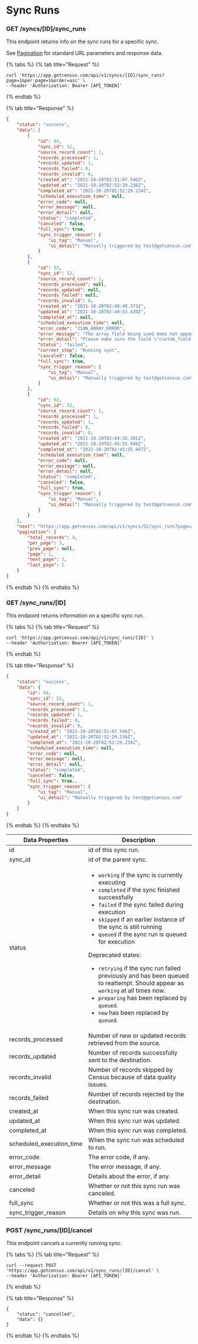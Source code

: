 # Sync Runs

### GET /syncs/\[ID]/sync\_runs

This endpoint returns info on the sync runs for a specific sync.

See [Pagination](./#pagination) for standard URL parameters and response data.

{% tabs %}
{% tab title="Request" %}
```
curl 'https://app.getcensus.com/api/v1/syncs/[ID]/sync_runs?page=1&per_page=1&order=asc' \
--header 'Authorization: Bearer [API_TOKEN]'
```
{% endtab %}

{% tab title="Response" %}
```json
{
    "status": "success",
    "data": [
        {
            "id": 94,
            "sync_id": 52,
            "source_record_count": 1,
            "records_processed": 1,
            "records_updated": 1,
            "records_failed": 0,
            "records_invalid": 0,
            "created_at": "2021-10-20T02:51:07.546Z",
            "updated_at": "2021-10-20T02:52:29.236Z",
            "completed_at": "2021-10-20T02:52:29.234Z",
            "scheduled_execution_time": null,
            "error_code": null,
            "error_message": null,
            "error_detail": null,
            "status": "completed",
            "canceled": false,
            "full_sync": true,
            "sync_trigger_reason": {
                "ui_tag": "Manual",
                "ui_detail": "Manually triggered by test@getcensus.com"
            }
        },
        {
            "id": 93,
            "sync_id": 52,
            "source_record_count": 1,
            "records_processed": null,
            "records_updated": null,
            "records_failed": null,
            "records_invalid": 0,
            "created_at": "2021-10-20T02:48:40.373Z",
            "updated_at": "2021-10-20T02:49:53.430Z",
            "completed_at": null,
            "scheduled_execution_time": null,
            "error_code": "JSON_ARRAY_ERROR",
            "error_message": "The array field being used does not appear to be valid JSON: Please make sure the field \"custom_field:Users\" with value \"jim\" is formatted as a JSON Array. Don't hesitate to reach out to the Census Support Team if you need help with this.",
            "error_detail": "Please make sure the field \"custom_field:Users\" with value \"jim\" is formatted as a JSON Array. Don't hesitate to reach out to the Census Support Team if you need help with this.",
            "status": "failed",
            "current_step": "Running sync",
            "canceled": false,
            "full_sync": true,
            "sync_trigger_reason": {
                "ui_tag": "Manual",
                "ui_detail": "Manually triggered by test@getcensus.com"
            }
        },
        {
            "id": 92,
            "sync_id": 52,
            "source_record_count": 1,
            "records_processed": 1,
            "records_updated": 1,
            "records_failed": 0,
            "records_invalid": 0,
            "created_at": "2021-10-20T02:44:35.381Z",
            "updated_at": "2021-10-20T02:45:55.949Z",
            "completed_at": "2021-10-20T02:45:55.947Z",
            "scheduled_execution_time": null,
            "error_code": null,
            "error_message": null,
            "error_detail": null,
            "status": "completed",
            "canceled": false,
            "full_sync": true,
            "sync_trigger_reason": {
                "ui_tag": "Manual",
                "ui_detail": "Manually triggered by test@getcensus.com"
            }
        }
    ],
    "next": "https://app.getcensus.com/api/v1/syncs/52/sync_runs?page=2&per_page=3",
    "pagination": {
        "total_records": 4,
        "per_page": 3,
        "prev_page": null,
        "page": 1,
        "next_page": 2,
        "last_page": 2
    }
}
```
{% endtab %}
{% endtabs %}

### GET /sync\_runs/\[ID]

This endpoint returns information on a specific sync run.

{% tabs %}
{% tab title="Request" %}
```
curl 'https://app.getcensus.com/api/v1/sync_runs/[ID]' \
--header 'Authorization: Bearer [API_TOKEN]'
```
{% endtab %}

{% tab title="Response" %}
```json
{
    "status": "success",
    "data": {
        "id": 94,
        "sync_id": 52,
        "source_record_count": 1,
        "records_processed": 1,
        "records_updated": 1,
        "records_failed": 0,
        "records_invalid": 0,
        "created_at": "2021-10-20T02:51:07.546Z",
        "updated_at": "2021-10-20T02:52:29.236Z",
        "completed_at": "2021-10-20T02:52:29.234Z",
        "scheduled_execution_time": null,
        "error_code": null,
        "error_message": null,
        "error_detail": null,
        "status": "completed",
        "canceled": false,
        "full_sync": true,.
        "sync_trigger_reason": {
            "ui_tag": "Manual",
            "ui_detail": "Manually triggered by test@getcensus.com"
        }
    }
}
```
{% endtab %}
{% endtabs %}

| Data Properties            | Description                                                                                                                                                                                                                                                                                                                                                                                                                                                                                                                                                                                                                                                                                             |
| -------------------------- | ------------------------------------------------------------------------------------------------------------------------------------------------------------------------------------------------------------------------------------------------------------------------------------------------------------------------------------------------------------------------------------------------------------------------------------------------------------------------------------------------------------------------------------------------------------------------------------------------------------------------------------------------------------------------------------------------------- |
| id                         | id of this sync run.                                                                                                                                                                                                                                                                                                                                                                                                                                                                                                                                                                                                                                                                                    |
| sync\_id                   | id of the parent sync.                                                                                                                                                                                                                                                                                                                                                                                                                                                                                                                                                                                                                                                                                  |
| status                     | <ul><li><code>working</code> if the sync is currently executing</li><li><code>completed</code> if the sync finished successfully</li><li><code>failed</code> if the sync failed during execution</li><li><code>skipped</code> if an earlier instance of the sync is still running</li><li><code>queued</code> if the sync run is queued for execution</li></ul><p>Deprecated states:</p><ul><li><code>retrying</code> if the sync run failed previously and has been queued to reattempt. Should appear as <code>working</code> at all times now.</li><li><code>preparing</code> has been replaced by <code>queued</code>.</li><li><code>new</code> has been replaced by <code>queued</code>.</li></ul> |
| records\_processed         | Number of new or updated records retrieved from the source.                                                                                                                                                                                                                                                                                                                                                                                                                                                                                                                                                                                                                                             |
| records\_updated           | Number of records successfully sent to the destination.                                                                                                                                                                                                                                                                                                                                                                                                                                                                                                                                                                                                                                                 |
| records\_invalid           | Number of records skipped by Census because of data quality issues.                                                                                                                                                                                                                                                                                                                                                                                                                                                                                                                                                                                                                                     |
| records\_failed            | Number of records rejected by the destination.                                                                                                                                                                                                                                                                                                                                                                                                                                                                                                                                                                                                                                                          |
| created\_at                | When this sync run was created.                                                                                                                                                                                                                                                                                                                                                                                                                                                                                                                                                                                                                                                                         |
| updated\_at                | When this sync run was updated.                                                                                                                                                                                                                                                                                                                                                                                                                                                                                                                                                                                                                                                                         |
| completed\_at              | When this sync run was completed.                                                                                                                                                                                                                                                                                                                                                                                                                                                                                                                                                                                                                                                                       |
| scheduled\_execution\_time | When the sync run was scheduled to run.                                                                                                                                                                                                                                                                                                                                                                                                                                                                                                                                                                                                                                                                 |
| error\_code                | The error code, if any.                                                                                                                                                                                                                                                                                                                                                                                                                                                                                                                                                                                                                                                                                 |
| error\_message             | The error message, if any.                                                                                                                                                                                                                                                                                                                                                                                                                                                                                                                                                                                                                                                                              |
| error\_detail              | Details about the error, if any.                                                                                                                                                                                                                                                                                                                                                                                                                                                                                                                                                                                                                                                                        |
| canceled                   | Whether or not this sync run was canceled.                                                                                                                                                                                                                                                                                                                                                                                                                                                                                                                                                                                                                                                              |
| full\_sync                 | Whether or not this was a full sync.                                                                                                                                                                                                                                                                                                                                                                                                                                                                                                                                                                                                                                                                    |
| sync\_trigger\_reason      | Details on why this sync was run.                                                                                                                                                                                                                                                                                                                                                                                                                                                                                                                                                                                                                                                                       |

### POST /sync\_runs/\[ID]/cancel

This endpoint cancels a currently running sync.

{% tabs %}
{% tab title="Request" %}
```
curl --request POST 'https://app.getcensus.com/api/v1/sync_runs/[ID]/cancel' \
--header 'Authorization: Bearer [API_TOKEN]'
```
{% endtab %}

{% tab title="Response" %}
```
{
    "status": "cancelled",
    "data": {}
}
```
{% endtab %}
{% endtabs %}

